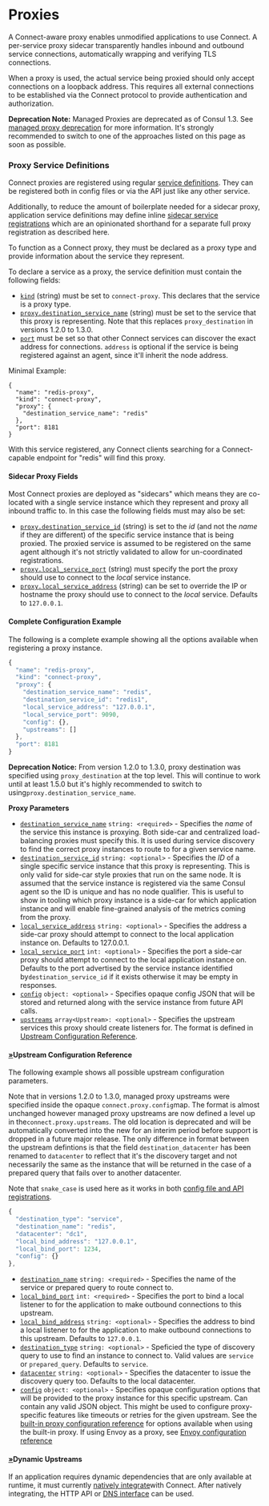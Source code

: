 # Proxies

A Connect-aware proxy enables unmodified applications to use Connect. A per-service proxy sidecar transparently handles inbound and outbound service connections, automatically wrapping and verifying TLS connections.

When a proxy is used, the actual service being proxied should only accept connections on a loopback address. This requires all external connections to be established via the Connect protocol to provide authentication and authorization.

**Deprecation Note:** Managed Proxies are deprecated as of Consul 1.3. See [managed proxy deprecation](https://www.consul.io/docs/connect/proxies/managed-deprecated.html) for more information. It's strongly recommended to switch to one of the approaches listed on this page as soon as possible.

### Proxy Service Definitions <a id="proxy-service-definitions"></a>

Connect proxies are registered using regular [service definitions](https://www.consul.io/docs/agent/services.html). They can be registered both in config files or via the API just like any other service.

Additionally, to reduce the amount of boilerplate needed for a sidecar proxy, application service definitions may define inline [sidecar service registrations](https://www.consul.io/docs/connect/proxies/sidecar-service.html) which are an opinionated shorthand for a separate full proxy registration as described here.

To function as a Connect proxy, they must be declared as a proxy type and provide information about the service they represent.

To declare a service as a proxy, the service definition must contain the following fields:

* [`kind`](https://www.consul.io/docs/connect/proxies.html#kind) \(string\) must be set to `connect-proxy`. This declares that the service is a proxy type.
* [`proxy.destination_service_name`](https://www.consul.io/docs/connect/proxies.html#proxy-destination_service_name) \(string\) must be set to the service that this proxy is representing. Note that this replaces `proxy_destination` in versions 1.2.0 to 1.3.0.
* [`port`](https://www.consul.io/docs/connect/proxies.html#port) must be set so that other Connect services can discover the exact address for connections. `address` is optional if the service is being registered against an agent, since it'll inherit the node address.

Minimal Example:

```text
{
  "name": "redis-proxy",
  "kind": "connect-proxy",
  "proxy": {
    "destination_service_name": "redis"
  },
  "port": 8181
}
```

With this service registered, any Connect clients searching for a Connect-capable endpoint for "redis" will find this proxy.

#### Sidecar Proxy Fields <a id="sidecar-proxy-fields"></a>

Most Connect proxies are deployed as "sidecars" which means they are co-located with a single service instance which they represent and proxy all inbound traffic to. In this case the following fields must may also be set:

* [`proxy.destination_service_id`](https://www.consul.io/docs/connect/proxies.html#proxy-destination_service_id) \(string\) is set to the _id_ \(and not the _name_ if they are different\) of the specific service instance that is being proxied. The proxied service is assumed to be registered on the same agent although it's not strictly validated to allow for un-coordinated registrations.
* [`proxy.local_service_port`](https://www.consul.io/docs/connect/proxies.html#proxy-local_service_port) \(string\) must specify the port the proxy should use to connect to the _local_ service instance.
* [`proxy.local_service_address`](https://www.consul.io/docs/connect/proxies.html#proxy-local_service_address) \(string\) can be set to override the IP or hostname the proxy should use to connect to the _local_ service. Defaults to `127.0.0.1`.

#### Complete Configuration Example <a id="complete-configuration-example"></a>

The following is a complete example showing all the options available when registering a proxy instance.

```javascript
{
  "name": "redis-proxy",
  "kind": "connect-proxy",
  "proxy": {
    "destination_service_name": "redis",
    "destination_service_id": "redis1",
    "local_service_address": "127.0.0.1",
    "local_service_port": 9090,
    "config": {},
    "upstreams": []
  },
  "port": 8181
}
```

**Deprecation Notice:** From version 1.2.0 to 1.3.0, proxy destination was specified using `proxy_destination` at the top level. This will continue to work until at least 1.5.0 but it's highly recommended to switch to using`proxy.destination_service_name`.

**Proxy Parameters**

* [`destination_service_name`](https://www.consul.io/docs/connect/proxies.html#destination_service_name) `string: <required>` - Specifies the _name_ of the service this instance is proxying. Both side-car and centralized load-balancing proxies must specify this. It is used during service discovery to find the correct proxy instances to route to for a given service name.
* [`destination_service_id`](https://www.consul.io/docs/connect/proxies.html#destination_service_id) `string: <optional>` - Specifies the _ID_ of a single specific service instance that this proxy is representing. This is only valid for side-car style proxies that run on the same node. It is assumed that the service instance is registered via the same Consul agent so the ID is unique and has no node qualifier. This is useful to show in tooling which proxy instance is a side-car for which application instance and will enable fine-grained analysis of the metrics coming from the proxy.
* [`local_service_address`](https://www.consul.io/docs/connect/proxies.html#local_service_address) `string: <optional>` - Specifies the address a side-car proxy should attempt to connect to the local application instance on. Defaults to 127.0.0.1.
* [`local_service_port`](https://www.consul.io/docs/connect/proxies.html#local_service_port) `int: <optional>` - Specifies the port a side-car proxy should attempt to connect to the local application instance on. Defaults to the port advertised by the service instance identified by`destination_service_id` if it exists otherwise it may be empty in responses.
* [`config`](https://www.consul.io/docs/connect/proxies.html#config) `object: <optional>` - Specifies opaque config JSON that will be stored and returned along with the service instance from future API calls.
* [`upstreams`](https://www.consul.io/docs/connect/proxies.html#upstreams) `array<Upstream>: <optional>` - Specifies the upstream services this proxy should create listeners for. The format is defined in [Upstream Configuration Reference](https://www.consul.io/docs/connect/proxies.html#upstream-configuration-reference).

#### [»](https://www.consul.io/docs/connect/proxies.html#upstream-configuration-reference)Upstream Configuration Reference <a id="upstream-configuration-reference"></a>

The following example shows all possible upstream configuration parameters.

Note that in versions 1.2.0 to 1.3.0, managed proxy upstreams were specified inside the opaque `connect.proxy.config`map. The format is almost unchanged however managed proxy upstreams are now defined a level up in the`connect.proxy.upstreams`. The old location is deprecated and will be automatically converted into the new for an interim period before support is dropped in a future major release. The only difference in format between the upstream defintions is that the field `destination_datacenter` has been renamed to `datacenter` to reflect that it's the discovery target and not necessarily the same as the instance that will be returned in the case of a prepared query that fails over to another datacenter.

Note that `snake_case` is used here as it works in both [config file and API registrations](https://www.consul.io/docs/agent/services.html#service-definition-parameter-case).

```javascript
{
  "destination_type": "service",
  "destination_name": "redis",
  "datacenter": "dc1",
  "local_bind_address": "127.0.0.1",
  "local_bind_port": 1234,
  "config": {}
},
```

* [`destination_name`](https://www.consul.io/docs/connect/proxies.html#destination_name) `string: <required>` - Specifies the name of the service or prepared query to route connect to.
* [`local_bind_port`](https://www.consul.io/docs/connect/proxies.html#local_bind_port) `int: <required>` - Specifies the port to bind a local listener to for the application to make outbound connections to this upstream.
* [`local_bind_address`](https://www.consul.io/docs/connect/proxies.html#local_bind_address) `string: <optional>` - Specifies the address to bind a local listener to for the application to make outbound connections to this upstream. Defaults to `127.0.0.1`.
* [`destination_type`](https://www.consul.io/docs/connect/proxies.html#destination_type) `string: <optional>` - Speficied the type of discovery query to use to find an instance to connect to. Valid values are `service` or `prepared_query`. Defaults to `service`.
* [`datacenter`](https://www.consul.io/docs/connect/proxies.html#datacenter) `string: <optional>` - Specifies the datacenter to issue the discovery query too. Defaults to the local datacenter.
* [`config`](https://www.consul.io/docs/connect/proxies.html#config-1) `object: <optional>` - Specifies opaque configuration options that will be provided to the proxy instance for this specific upstream. Can contain any valid JSON object. This might be used to configure proxy-specific features like timeouts or retries for the given upstream. See the [built-in proxy configuration reference](https://www.consul.io/docs/connect/configuration.html#built-in-proxy-options) for options available when using the built-in proxy. If using Envoy as a proxy, see [Envoy configuration reference](https://www.consul.io/docs/connect/configuration.html#envoy-options)

#### [»](https://www.consul.io/docs/connect/proxies.html#dynamic-upstreams)Dynamic Upstreams <a id="dynamic-upstreams"></a>

If an application requires dynamic dependencies that are only available at runtime, it must currently [natively integrate](https://www.consul.io/docs/connect/native.html)with Connect. After natively integrating, the HTTP API or [DNS interface](https://www.consul.io/docs/agent/dns.html#connect-capable-service-lookups) can be used.

